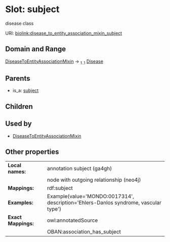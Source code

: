 
# Slot: subject


disease class

URI: [biolink:disease_to_entity_association_mixin_subject](https://w3id.org/biolink/vocab/disease_to_entity_association_mixin_subject)


## Domain and Range

[DiseaseToEntityAssociationMixin](DiseaseToEntityAssociationMixin.md) &#8594;  <sub>1..1</sub> [Disease](Disease.md)

## Parents

 *  is_a: [subject](subject.md)

## Children


## Used by

 * [DiseaseToEntityAssociationMixin](DiseaseToEntityAssociationMixin.md)

## Other properties

|  |  |  |
| --- | --- | --- |
| **Local names:** | | annotation subject (ga4gh) |
|  | | node with outgoing relationship (neo4j) |
| **Mappings:** | | rdf:subject |
| **Examples:** | | Example(value='MONDO:0017314', description='Ehlers-Danlos syndrome, vascular type') |
| **Exact Mappings:** | | owl:annotatedSource |
|  | | OBAN:association_has_subject |

